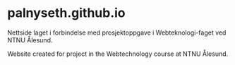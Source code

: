 # palnyseth.github.io
Nettside laget i forbindelse med prosjektoppgave i Webteknologi-faget ved NTNU Ålesund.

Website created for project in the Webtechnology course at NTNU Ålesund.
